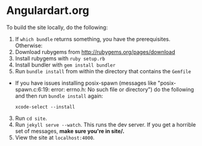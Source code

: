 # Angulardart.org

To build the site locally, do the following:

1. If `which bundle` returns something, you have the prerequisites. Otherwise:
  1. Download rubygems from http://rubygems.org/pages/download
  2. Install rubygems with `ruby setup.rb`
  3. Install bundler with `gem install bundler`
2. Run `bundle install` from within the directory that contains the `Gemfile`
  * If you have issues installing posix-spawn
    (messages like "posix-spawn.c:6:19: error: errno.h: No such file or directory")
    do the following and then run `bundle install` again:

    `xcode-select --install`
3. Run `cd site`.
4. Run `jekyll serve --watch`. This runs the dev server.
   If you get a horrible set of messages, **make sure you're in site/.**
5. View the site at `localhost:4000`.
